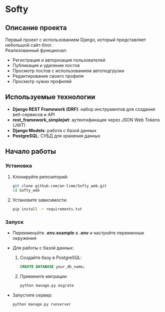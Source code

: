 # Softy

## Описание проекта

Первый проект с использованием Django, который представляет небольшой сайт-блог.  
Реализованный функционал:
- Регистрация и авторизация пользователей
- Публикация и удаление постов
- Просмотр постов с использованием автоподгрузки
- Редактирование своего профиля
- Просмотр чужих профилей

## Используемые технологии

- **Django REST Framework (DRF)**: набор инструментов для создания веб-сервисов и API
- **rest_framework_simplejwt**: аутентификация через JSON Web Tokens (JWT)
- **Django Models**: работа с базой данных
- **PostgreSQL**: СУБД для хранения данных

## Начало работы
### Установка
1. Клонируйте репозиторий:
    ```bash
    git clone github.com/an-lime/Softy_web.git
    cd Softy_web
    ```

2. Установите зависимости:
    ```bash
    pip install -r requirements.txt
    ```

### Запуск
- Переименуйте **.env.example** в **.env** и настройте переменные окружения

- Для работы с базой данных:
    1. Создайте базу в PostgreSQL:
        ```sql
        CREATE DATABASE your_db_name;
        ```
    
    2. Примените миграции:
        ```bash
        python manage.py migrate
        ```

- Запустите сервер:
    ```bash
    python manage.py runserver
    ```